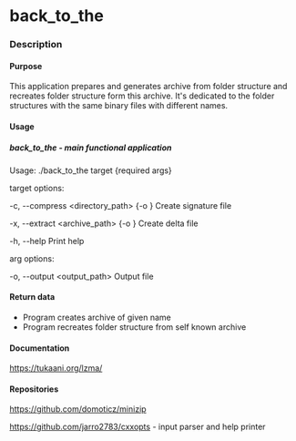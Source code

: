 # back_to_the

### Description

#### Purpose
This application prepares and generates archive from folder structure and recreates folder structure form this archive. 
It's dedicated to the folder structures with the same binary files with different names.


#### Usage
##### back_to_the - main functional application
Usage:
./back_to_the target <arg> {required args}

target options:

-c, --compress <directory_path> {-o <out>}
Create signature file

-x, --extract <archive_path> {-o <out>}
Create delta file

-h, --help                    Print help

arg options:

-o, --output <output_path>  Output file

#### Return data
* Program creates archive of given name
* Program recreates folder structure from self known archive

#### Documentation

https://tukaani.org/lzma/

#### Repositories

https://github.com/domoticz/minizip

https://github.com/jarro2783/cxxopts - input parser and help printer
